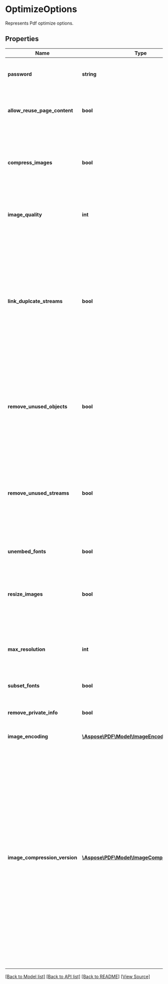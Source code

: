 ﻿# OptimizeOptions
Represents Pdf optimize options.

## Properties
Name | Type | Description | Notes
------------ | ------------- | ------------- | -------------
**password** | **string** | Specifies document password (if any) encoded with base-64. | [optional]
**allow_reuse_page_content** | **bool** | If true page contents will be reused when document is optimized for equal pages. | [optional]
**compress_images** | **bool** | If this flag is set to true images will be compressed in the document. Compression level is specified with ImageQuality property. | [optional]
**image_quality** | **int** | Specifies level of image compression when CompressImages flag is used. | [optional]
**link_duplcate_streams** | **bool** | If this flag is set to true, Resource streams will be analyzed. If duplicate streams are found (i.e. if stream contents is equal), then thees streams will be stored as one object. This allows to decrease document size in some cases (for example, when same document was concatenated multiple times). | [optional]
**remove_unused_objects** | **bool** | If this flag is set to true, all document objects will be checked and unused objects (i.e. objects which does not have any reference) are removed from document. | [optional]
**remove_unused_streams** | **bool** | If this flag set to true, every resource is checked on it's usage. If resource is never used, then resources is removed. This may decrease document size for example when pages were extracted from document.  | [optional]
**unembed_fonts** | **bool** | Make fonts not embedded if set to true.  | [optional]
**resize_images** | **bool** | If this flag set to true and CompressImages is true images will be resized if image resolution is greater then specified MaxResolution parameter. | [optional]
**max_resolution** | **int** | Specifies maximum resolution of images. If image has higher resolution it will be scaled. | [optional]
**subset_fonts** | **bool** | Fonts will be converted into subsets if set to true. | [optional]
**remove_private_info** | **bool** | Remove private information (page piece info). | [optional]
**image_encoding** | [**\Aspose\PDF\Model\ImageEncoding**](ImageEncoding.md) | Image encode which will be used. | [optional]
**image_compression_version** | [**\Aspose\PDF\Model\ImageCompressionVersion**](ImageCompressionVersion.md) | Version of compression algorithm. Possible values are: "Standard" - standard compression, "Fast" - fast (improved compression which is faster then standard but may be applicable not for all images), "Mixed" - mixed (standard compression is applied to images which can not be compressed by faster algorithm, this may give best compression but more slow then "Fast" algorithm. Version "Fast" is not applicable for resizing images (standard method will be used). Default is "Standard". | [optional]

[[Back to Model list]](../README.md#documentation-for-models) [[Back to API list]](../README.md#documentation-for-api-endpoints) [[Back to README]](../README.md) [[View Source]](../src/Aspose/PDF/Model/OptimizeOptions.php)

